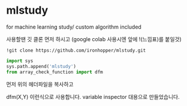 # mlstudy
for machine learning study/ custom algorithm included


사용할땐 깃 클론 먼저 하시고
(google colab 사용시엔 앞에 !(느낌표)를 붙일것)

`!git clone https://github.com/ironhopper/mlstudy.git`

```python
import sys
sys.path.append('mlstudy')
from array_check_function import dfm
```
먼저 위의 헤더파일을 복사하고

dfm(X,Y)
이런식으로 사용합니다.
variable inspector 대용으로 만들었습니다.
